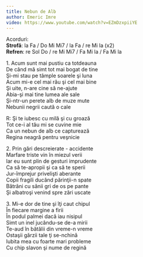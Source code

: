 ```yaml
---
title: Nebun de Alb  
author: Emeric Imre  
video: https://www.youtube.com/watch?v=EZmDzxpiiYE  
---
```

Acorduri:  
**Strofă**: la Fa / Do Mi Mi7 / la Fa / re Mi la (x2)  
**Refren**: re Sol Do / re Mi Mi7 / Fa Mi la / Fa Mi la  
 
1\. Acum sunt mai pustiu ca totdeauna  
De când mă simt tot mai bogat de tine  
Şi-mi stau pe tâmple soarele şi luna  
Acum mi-e cel mai rău şi cel mai bine  
Şi uite, n-are cine să ne-ajute  
Abia-şi mai tine lumea ale sale  
Şi-ntr-un perete alb de muze mute  
Nebunii negrii caută o cale  
 
R: Şi te iubesc cu milă şi cu groază  
Tot ce-i al tău mi se cuvine mie  
Ca un nebun de alb ce capturează  
Regina neagră pentru veşnicie  
 
2\. Prin gări descreierate - accidente  
Marfare triste vin în miezul verii  
Iar eu sunt plin de gesturi imprudente  
Ca să te-apropii şi ca să te sperii  
Jur-împrejur privelişti aberante  
Copii fragili ducând părinţii-n spate  
Bătrâni cu sănii gri de os pe pante  
Şi albatroşi venind spre zări uscate  
 
3\. Mi-e dor de tine şi îţi caut chipul  
În fiecare margine a firii  
În podul palmei dacă iau nisipul  
Simt un inel jucându-se de-a mirii  
Te-aud în bătălii din vreme-n vreme  
Ostaşii gărzii tale ţi se-nchină  
Iubita mea cu foarte mari probleme  
Cu chip slavon şi nume de regină  

